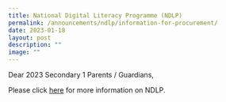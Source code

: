 ```yaml
---
title: National Digital Literacy Programme (NDLP)
permalink: /announcements/ndlp/information-for-procurement/
date: 2023-01-18
layout: post
description: ""
image: ""
---
```

Dear 2023 Secondary 1 Parents / Guardians,

Please click [here](https://www.kranjisec.moe.edu.sg/future-ready-learning/Overview/NDLP/) for more information on NDLP.
